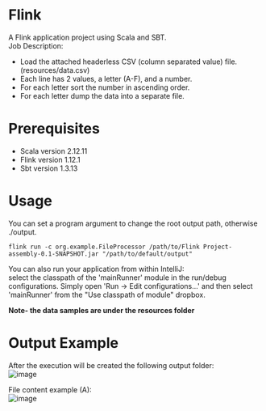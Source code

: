 # Flink
A Flink application project using Scala and SBT.  
Job Description:  
* Load the attached headerless  CSV (column separated value) file. (resources/data.csv)
* Each line has 2 values, a letter (A-F), and a number.
* For each letter sort the number in ascending order.
* For each letter dump the data into a separate file.

# Prerequisites
* Scala version 2.12.11
* Flink version 1.12.1
* Sbt version 1.3.13

# Usage
You can set a program argument to change the root output path, otherwise ./output.

```
flink run -c org.example.FileProcessor /path/to/Flink Project-assembly-0.1-SNAPSHOT.jar "/path/to/default/output"
```


You can also run your application from within IntelliJ:  
select the classpath of the 'mainRunner' module in the run/debug configurations.
Simply open 'Run -> Edit configurations...' and then select 'mainRunner' from the "Use classpath of module" dropbox. 

**Note- the data samples are under the resources folder**

# Output Example
After the execution will be created the following output folder:  
![image](https://user-images.githubusercontent.com/32271159/108609776-f6762480-73d8-11eb-9c90-8a4270bdf5e1.png)

File content example (A):  
![image](https://user-images.githubusercontent.com/32271159/108609869-992ea300-73d9-11eb-8ee6-3a12b801b606.png)
